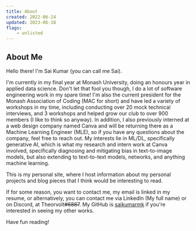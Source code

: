 ```yaml
---
title: About
created: 2022-06-24
updated: 2023-06-18
flags:
    - unlisted
---
```


## About Me 

Hello there! I'm Sai Kumar (you can call me Sai). 


I'm currently in my final year at Monash University, doing an honours year in applied data science. Don't let that fool you though, I do a lot of software engineering work in my spare time! I'm also the current president for the 
Monash Association of Coding (MAC for short) and have led a variety of workshops in my time, including conducting over 20 mock technical interviews, and 3 workshops and helped grow our club to over 900 members (I like to think so anyway). In addition, I also previously interned at a web design company named Canva and will be returning there as a Machine Learning Engineer (MLE), so if you have any questions about the company, feel free to reach out. My interests lie in ML/DL, specifically generative AI, which is what my research and intern work at Canva involved, specifically diagnosing and mitigating bias in text-to-image models, but also extending to text-to-text models, networks, and anything machine learning.

This is my personal site, where I host information about my personal projects and blog pieces that I think would be interesting to read. 

If for some reason, you want to contact me, my email is linked in my resume, or alternatively, you can contact me via LinkedIn (My full name) or on Discord, at Theorvolt~~#6887~~. My GitHub is [saikumarmk](https://github.com/saikumarmk) if you're interested in seeing my other works.

Have fun reading!

